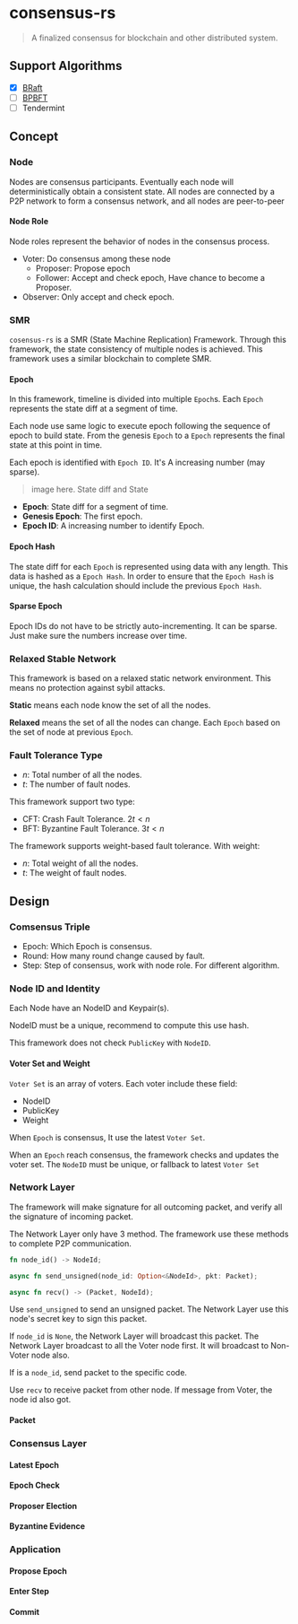 # consensus-rs

> A finalized consensus for blockchain and other distributed system.

## Support Algorithms

- [X] [BRaft](docs/BRaft.md)
- [ ] [BPBFT](docs/BPBFT.md)
- [ ] Tendermint

## Concept

### Node

Nodes are consensus participants. Eventually each node will deterministically obtain a consistent state. All nodes are connected by a P2P network to form a consensus network, and all nodes are peer-to-peer

#### Node Role

Node roles represent the behavior of nodes in the consensus process.

- Voter: Do consensus among these node 
   - Proposer: Propose epoch
   - Follower: Accept and check epoch, Have chance to become a Proposer.
- Observer: Only accept and check epoch.

### SMR

`cosensus-rs` is a SMR (State Machine Replication) Framework. Through this framework, the state consistency of multiple nodes is achieved. This framework uses a similar blockchain to complete SMR.

#### Epoch

In this framework, timeline is divided into multiple `Epoch`s.  Each `Epoch` represents the state diff at a segment of time. 

Each node use same logic to execute epoch following the sequence of epoch to build state. From the genesis `Epoch` to a `Epoch` represents the final state at this point in time.

Each epoch is identified with `Epoch ID`. It's A increasing number (may sparse).

> image here. State diff and State

- **Epoch**: State diff for a segment of time.
- **Genesis Epoch**: The first epoch.
- **Epoch ID**: A increasing number to identify Epoch.

#### Epoch Hash

The state diff for each `Epoch` is represented using data with any length. This data is hashed as a `Epoch Hash`. In order to ensure that the `Epoch Hash` is unique, the hash calculation should include the previous `Epoch Hash`.

#### Sparse Epoch

Epoch IDs do not have to be strictly auto-incrementing. It can be sparse.  Just make sure the numbers increase over time.

### Relaxed Stable Network

This framework is based on a relaxed static network environment. This means no protection against sybil attacks.

**Static** means each node know the set of all the nodes.

**Relaxed** means the set of all the nodes can change. Each `Epoch` based on the set of node at previous `Epoch`.

### Fault Tolerance Type

- $n$: Total number of all the nodes.
- $t$: The number of fault nodes.

This framework support two type:

- CFT: Crash Fault Tolerance. $2t < n$
- BFT: Byzantine Fault Tolerance. $3t < n$

The framework supports weight-based fault tolerance. With weight:

- $n$: Total weight of all the nodes.
- $t$: The weight of fault nodes.

## Design

### Comsensus Triple

- Epoch: Which Epoch is consensus.
- Round: How many round change caused by fault.
- Step: Step of consensus, work with node role. For different algorithm.

### Node ID and Identity

Each Node have an NodeID and Keypair(s).

NodeID must be a unique, recommend to compute this use hash.

This framework does not check `PublicKey` with `NodeID`.

#### Voter Set and Weight

`Voter Set` is an array of voters. Each voter include these field:

- NodeID
- PublicKey
- Weight

When `Epoch` is consensus, It use the latest `Voter Set`.

When an `Epoch` reach consensus, the framework checks and updates the voter set.
The `NodeID` must be unique, or fallback to latest `Voter Set`

### Network Layer

The framework will make signature for all outcoming packet, and verify all the
signature of incoming packet.

The Network Layer only have 3 method. The framework use these methods to complete P2P communication.

```rust
fn node_id() -> NodeId;

async fn send_unsigned(node_id: Option<&NodeId>, pkt: Packet);

async fn recv() -> (Packet, NodeId);
```

Use `send_unsigned` to send an unsigned packet. The Network Layer use this node's secret key to
sign this packet. 

If `node_id` is `None`, the Network Layer will broadcast this packet.
The Network Layer broadcast to all the Voter node first.
It will broadcast to Non-Voter node also.

If is a `node_id`, send packet to the specific code.

Use `recv` to receive packet from other node. If message from Voter, the node id also got.

#### Packet

### Consensus Layer

#### Latest Epoch

#### Epoch Check

#### Proposer Election

#### Byzantine Evidence

### Application

#### Propose Epoch

#### Enter Step

#### Commit
